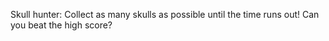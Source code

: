 Skull hunter: Collect as many skulls as possible until the time runs out! Can you beat the high score?
